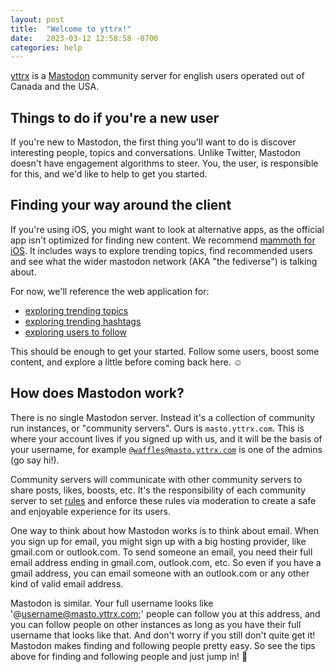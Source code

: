 ```yaml
---
layout: post
title:  "Welcome to yttrx!"
date:   2023-03-12 12:58:58 -0700
categories: help
---
```

[yttrx][yttrx-com] is a [Mastodon][joinmastodon] community server for english users operated out of Canada and the USA.

## Things to do if you're a new user

If you're new to Mastodon, the first thing you'll want to do is discover interesting people, topics and conversations. Unlike Twitter, Mastodon doesn't have engagement algorithms to steer. You, the user, is responsible for this, and we'd like to help to get you started.

## Finding your way around the client

If you're using iOS, you might want to look at alternative apps, as the official app isn't optimized for finding new content. We recommend [mammoth for iOS][mammoth]. It includes ways to explore trending topics, find recommended users and see what the wider mastodon network (AKA "the fediverse") is talking about.

For now, we'll reference the web application for:
- [exploring trending topics][yttrx-explore]
- [exploring trending hashtags][yttrx-tags]
- [exploring users to follow][yttrx-suggestions]

This should be enough to get your started. Follow some users, boost some content, and explore a little before coming back here. ☺️

## How does Mastodon work?

There is no single Mastodon server. Instead it's a collection of community run instances, or "community servers". Ours is `masto.yttrx.com`. This is where your account lives if you signed up with us, and it will be the basis of your username, for example [`@waffles@masto.yttrx.com`][waffles] is one of the admins (go say hi!).

Community servers will communicate with other community servers to share posts, likes, boosts, etc.  It's the responsibility of each community server to set [rules][yttrx-rules] and enforce these rules via moderation to create a safe and enjoyable experience for its users.

One way to think about how Mastodon works is to think about email. When you sign up for email, you might sign up with a big hosting provider, like gmail.com or outlook.com. To send someone an email, you need their full email address ending in gmail.com, outlook.com, etc. So even if you have a gmail address, you can email someone with an outlook.com or any other kind of valid email address.

Mastodon is similar. Your full username looks like 
'@username@masto.yttrx.com;' people can follow you at this address, and you can follow people on other instances as long as you have their full username that looks like that. And don't worry if you still don't quite get it! Mastodon makes finding and following people pretty easy. So see the tips above for finding and following people and just jump in! 🤠

[yttrx-com]: https://yttrx.com/
[masto]: https://masto.yttrx.com/
[joinmastodon]: https://joinmastodon.org/
[waffles]: https://yttrx.com/@waffles/
[mammoth]: https://techcrunch.com/2023/02/27/mammoth-is-a-free-mastodon-app-for-ios-that-makes-it-easier-to-get-started/
[yttrx-explore]: https://yttrx.com/explore
[yttrx-tags]: https://yttrx.com/explore/tags
[yttrx-suggestions]: https://yttrx.com/explore/suggestions
[yttrx-rules]: https://yttrx.com/about/
